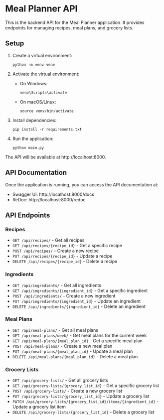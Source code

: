 # Meal Planner API

This is the backend API for the Meal Planner application. It provides endpoints for managing recipes, meal plans, and grocery lists.

## Setup

1. Create a virtual environment:
   ```
   python -m venv venv
   ```

2. Activate the virtual environment:
   - On Windows:
     ```
     venv\Scripts\activate
     ```
   - On macOS/Linux:
     ```
     source venv/bin/activate
     ```

3. Install dependencies:
   ```
   pip install -r requirements.txt
   ```

4. Run the application:
   ```
   python main.py
   ```

The API will be available at http://localhost:8000.

## API Documentation

Once the application is running, you can access the API documentation at:
- Swagger UI: http://localhost:8000/docs
- ReDoc: http://localhost:8000/redoc

## API Endpoints

### Recipes
- `GET /api/recipes/` - Get all recipes
- `GET /api/recipes/{recipe_id}` - Get a specific recipe
- `POST /api/recipes/` - Create a new recipe
- `PUT /api/recipes/{recipe_id}` - Update a recipe
- `DELETE /api/recipes/{recipe_id}` - Delete a recipe

### Ingredients
- `GET /api/ingredients/` - Get all ingredients
- `GET /api/ingredients/{ingredient_id}` - Get a specific ingredient
- `POST /api/ingredients/` - Create a new ingredient
- `PUT /api/ingredients/{ingredient_id}` - Update an ingredient
- `DELETE /api/ingredients/{ingredient_id}` - Delete an ingredient

### Meal Plans
- `GET /api/meal-plans/` - Get all meal plans
- `GET /api/meal-plans/week/` - Get meal plans for the current week
- `GET /api/meal-plans/{meal_plan_id}` - Get a specific meal plan
- `POST /api/meal-plans/` - Create a new meal plan
- `PUT /api/meal-plans/{meal_plan_id}` - Update a meal plan
- `DELETE /api/meal-plans/{meal_plan_id}` - Delete a meal plan

### Grocery Lists
- `GET /api/grocery-lists/` - Get all grocery lists
- `GET /api/grocery-lists/{grocery_list_id}` - Get a specific grocery list
- `POST /api/grocery-lists/` - Create a new grocery list
- `PUT /api/grocery-lists/{grocery_list_id}` - Update a grocery list
- `PATCH /api/grocery-lists/{grocery_list_id}/items/{ingredient_id}` - Update a grocery list item
- `DELETE /api/grocery-lists/{grocery_list_id}` - Delete a grocery list 